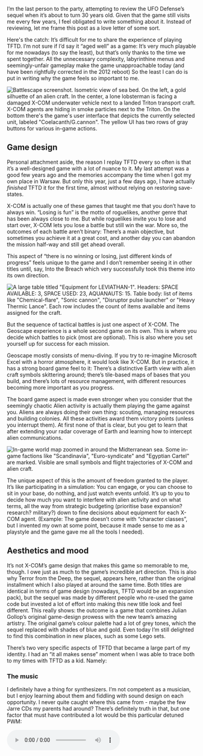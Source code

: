 <!--
.. title: A look back at X-COM: Terror From The Deep
.. slug: a-look-back-at-x-com-tftd
.. date: 2023-09-03 12:00:00 UTC
.. tags:
.. category:
.. link:
.. description:
.. type: text
.. status: draft
-->

I’m the last person to the party, attempting to review the UFO Defense’s sequel when it’s about to turn 30 years old. Given that the game still visits me every few years, I feel obligated to write something about it. Instead of reviewing, let me frame this post as a love letter of some sort.

Here's the catch: It’s difficult for me to share the experience of playing TFTD. I’m not sure if I’d say it “aged well” as a game: It’s very much playable for me nowadays (to say the least), but that’s only thanks to the time we spent together. All the unnecessary complexity, labyrinthine menus and seemingly-unfair gameplay make the game unapproachable today (and have been rightfully corrected in the 2012 reboot) So the least I can do is put in writing why the game feels so important to me.

![Battlescape screenshot. Isometric view of sea bed. On the left, a gold silhuette of an alien craft. In the center, a lone lobsterman is facing a damaged X-COM underwater vehicle next to a landed Triton transport craft. X-COM agents are hiding in smoke particles next to the Triton. On the bottom there's the game's user interface that depicts the currently selected unit, labeled "Coelacanth/G.cannon". The yellow UI has two rows of gray buttons for various in-game actions.](/images/tftd/battlescape.png)

<!--more-->

## Game design

Personal attachment aside, the reason I replay TFTD every so often is that it’s a well-designed game with a lot of nuance to it. My last attempt was a good few years ago and the memories accompany the time when I got my own place in Warsaw. But only this year, just a few days ago, I have actually _finished_ TFTD it for the first time, almost without relying on restoring save-states. 

X-COM is actually one of these games that taught me that you don’t have to always win. “Losing is fun” is the motto of roguelikes, another genre that has been always close to me. But while roguelikes invite you to lose and start over, X-COM lets you lose a battle but still win the war. More so, the outcomes of each battle aren’t binary: There’s a main objective, but sometimes you achieve it at a great cost, and another day you can abandon the mission half-way and still get ahead overall.

This aspect of “there is no winning or losing, just different kinds of progress” feels unique to the game and I don’t remember seeing it in other titles until, say, Into the Breach which very successfully took this theme into its own direction.

![A large table titled "Equipment for LEVIATHAN-1". Headers: SPACE AVAILABLE: 3, SPACE USED: 23, AQUANAUTS: 15. Table body: list of items like "Chemical-flare", "Sonic cannon", "Disruptor pulse launcher" or "Heavy Thermic Lance". Each row includes the count of items available and items assigned for the craft.](/images/tftd/equipment.png)

But the sequence of tactical battles is just one aspect of X-COM. The Geoscape experience is a whole second game on its own. This is where you decide which battles to pick (most are optional). This is also where you set yourself up for success for each mission.

Geoscape mostly consists of menu-diving. If you try to re-imagine Microsoft Excel with a horror atmosphere, it would look like X-COM. But in practice, it has a strong board game feel to it: There’s a distinctive Earth view with alien craft symbols skittering around; there’s tile-based maps of bases that you build, and there’s lots of resource management, with different resources becoming more important as you progress.

The board game aspect is made even stronger when you consider that the seemingly chaotic Alien activity is actually them playing the game against you. Aliens are always doing their own thing: scouting, managing resources and building colonies. All these activities award them victory points (unless you interrupt them). At first none of that is clear, but you get to learn that after extending your radar coverage of Earth and learning how to intercept alien communications.

![In-game world map zoomed in around the Midterranean sea. Some in-game factions like "Scandinavia", "Euro-syndicate" and "Egyptian Cartel" are marked. Visible are small symbols and flight trajectories of  X-COM and alien craft.](/images/tftd/geoscape-closeup.png)

The unique aspect of this is the amount of freedom granted to the player. It’s like participating in a simulation: You can engage, or you can choose to sit in your base, do nothing, and just watch events unfold. It’s up to you to decide how much you want to interfere with alien activity and on what terms, all the way from strategic budgeting (prioritise base expansion? research? military?) down to fine decisions about equipment for each X-COM agent. (Example: The game doesn’t come with “character classes”, but I invented my own at some point, because it made sense to me as a playstyle and the game gave me all the tools I needed).

## Aesthetics and mood

It’s not X-COM’s game design that makes this game so memorable to me, though. I owe just as much to the game’s incredible art direction. This is also why Terror from the Deep, the sequel, appears here, rather than the original installment which I also played at around the same time. Both titles are identical in terms of game design (nowadays, TFTD would be an expansion pack), but the sequel was made by different people who re-used the game code but invested a lot of effort into making this new title look and feel different. This really shows: the outcome is a game that combines Julian Gollop’s original game-design prowess with the new team’s amazing artistry. The original game’s colour palette had a lot of grey tones, which the sequel replaced with shades of blue and gold. Even today I’m still delighted to find this combination in new places, such as some Lego sets.

There’s two very specific aspects of TFTD that became a large part of my identity. I had an “it all makes sense” moment when I was able to trace both to my times with TFTD as a kid. Namely: 

### The music

I definitely have a thing for synthesizers. I’m not competent as a musician, but I enjoy learning about them and fiddling with sound design on each opportunity. I never quite caught where this came from - maybe the few Jarre CDs my parents had around? There’s definitely truth in that, but one factor that must have contributed a lot would be this particular detuned PWM:

<audio controls src="/images/tftd/prelanding.mp3">

This drone has drilled itself deep into my consciousness and planted the seed that later grew into a passion for the raw electronic sound. (Imagine the thrill when I was once able to hear a reproduction of it on my own synth!) The original game also had a memorable soundtrack, but it didn’t resonate with me that much.

### The eldritch horror

X-COM: Ufo Defense was already a very atmospheric game. It offered a turn-based tactical combat experience where you’d spend most of the time trying to pinpoint the number and location of the hostiles. Thanks to the fog of war, you’d often identify alien presence based on shots in your direction from somewhere in the dark. And since there’s no way for sure to know how many hostiles are left, every press of “End turn” could surprise you with a plot twist. This is the aspect I missed the most in the 2012 reboot, which would instead “formally announce” aliens whenever they entered the board, instead of letting them lurk in the shadows and keep you second-guessing.

![UFOPaedia page describing the Lobster Man. Picture of a golden lobster creature with gleaming green eyes, standing upright on hind legs. Description: This is a staggering creature, taller than a man and boasting six limbs, it resembles nothing more than an aquatic Demon. The similarities between this creature and the Earth lobster have earned it the nickname of Lobsterman with the X-Com troops. This is a behemoth of the deep. A carefully designed fighting creature of incredible strength and practically invulnerable to missile fire. Its pincers alone can crush steel.](/images/tftd/lobsterman.png)

Terror from the Deep took all that, and improved it with fantastic art. Your usual fields, barns and small towns would give way to shady ports, sunken ships and mysterious underwater ruins. Instead of a selection of default scifi aliens and colorful blobs, you’d encounter rebranded sea creatures (like lobster men or giant nautiluses) or Lovecraft-inspired abominations - the latter so numerous that at some point you’d think you’re looking at a Lovecraft fanfic. There’s an important location called T’leth (I take only because R’lyeh was already taken) and one of the UFOPaedia monster descriptions just gives up the charade and straight up uses “Lovecraftian” as an adjective.

Did I mention UFOPaedia? There’s an in-game manual that offers some stats and lore for every piece of technology or knowledge your X-COM team discovers. Here you can find the bulk of the game’s artwork. In the original installment, some parts of UFOPaedia (especially the alien portraits) looked like placeholder images, but the beautiful art from TFTD makes up for it completely. As a kid who didn’t understand a sentence in English, trying to decipher UFOPaedia was as exciting as the game itself.

## See for yourself

If you’d like to play the game, the DOS version is available on Steam (already packaged with Doxbox). You can play that, but I encourage you to also download [OpenXcom][openxcom] (the open source remake) and use it to run the files. OpenXcom includes _essential_ bugfixes and a lot of quality-of-life improvements: your screen is likely larger than a 1995’s typical CRT, so you might want to zoom the view out a little.

[openxcom]: https://openxcom.org/

Alternatively, here's a few videos to see:

- Ahoy’s [delightful 2-hour documentary][ahoy] about the X-COM series
- Let’s play series by [Yeti][lp.yeti] and [KonfluxGames][lp.konflux], if you’d like to sit back and watch the game. If you prefer condensed, there’s also speedruns available, but I think those are best watched after you’ve played the game yourself.

[ahoy]: https://www.youtube.com/watch?v=gBu77h2FSCM
[lp.yeti]: https://www.youtube.com/playlist?list=PLhu1IU-H0hU3Hd6umZ2xDcIW1K-CjCqpT
[lp.konflux]: https://www.youtube.com/playlist?list=PLCDF9E4C6C79E118A
